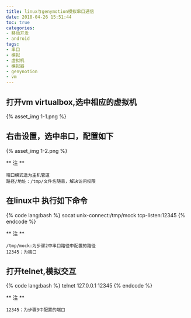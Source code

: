 ```yaml
---
title: linux与genymotion模拟串口通信
date: 2018-04-26 15:51:44
toc: true
categories:
- 移动开发
- android
tags:
- 串口
- 模拟
- 虚拟机
- 模拟器
- genynotion
- vm
---
```


## 打开vm virtualbox,选中相应的虚拟机

{% asset_img 1-1.png %}

## 右击设置，选中串口，配置如下

{% asset_img 1-2.png %}

<!-- more -->

** 注 **

```
端口模式选为主机管道
路径/地址：/tmp/文件名随意，解决访问权限
```

## 在linux中 执行如下命令

{% code lang:bash %}
socat unix-connect:/tmp/mock tcp-listen:12345
{% endcode %}

** 注 **

```
/tmp/mock:为步骤2中串口路径中配置的路径
12345：为端口
```

## 打开telnet,模拟交互

{% code lang:bash %}
telnet 127.0.0.1 12345
{% endcode %}

** 注 **

```
12345：为步骤3中配置的端口
```
